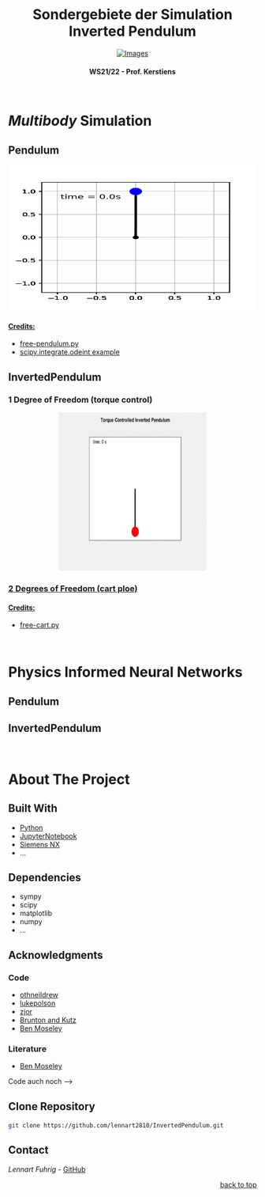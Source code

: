 <div id="top"></div>

<h1 align="center"> Sondergebiete der Simulation <br> Inverted Pendulum </h1>
<div align="center">
  <a href="https://www.w-hs.de">
    <img src="https://www.w-hs.de/typo3conf/ext/whs/Resources/Public/Images/Pagelayout/w-hs_pagelogo.png" 
    alt="Images" width="350" height="100">
  </a>
</div>
<h4 align="center"> WS21/22 - Prof. Kerstiens </h4>
<br>

# _Multibody_ Simulation
## Pendulum

<!-- 
 
<div align="center">
    <img src="https://github.com/lennart2810/InvertedPendulum/blob/master/MKS/Pendulum/Python/pendulum.png" 
    alt="Images" width="600" height="360">
  </a>
</div>

-->


<p align="center">
  <a href="https://github.com/lennart2810/InvertedPendulum/blob/master/MKS/Pendulum/Python/Pendulum.ipynb">
  <img src="https://github.com/lennart2810/InvertedPendulum/blob/master/MKS/Pendulum/Python/pendulum.gif" 
  alt="animated"  width="1000" height="295" />
</p> 

#### Credits:
* [free-pendulum.py](https://github.com/zjor/inverted-pendulum/blob/master/python/free-pendulum.py)
* [scipy.integrate.odeint example](https://docs.scipy.org/doc/scipy/reference/generated/scipy.integrate.odeint.html)

## InvertedPendulum
  
### 1 Degree of Freedom (torque control)

<p align="center">
  <a href="https://github.com/lennart2810/InvertedPendulum/blob/master/MKS/InvertedPendulum/1DOF/Matlab/inverted_pendulum_data.m">
  <img src="https://github.com/lennart2810/InvertedPendulum/blob/master/MKS/InvertedPendulum/1DOF/Matlab/InvertedPendulum1DOF.gif" 
  alt="animated"  width="300" height="320" />
</p> 
  
### 2 Degrees of Freedom (cart ploe)
  
#### Credits:
* [free-cart.py](https://github.com/zjor/inverted-pendulum/blob/master/python/free-cart.py)
  
<br>



# Physics Informed Neural Networks
## Pendulum
## InvertedPendulum
<br>


<!-- gif -->
<!-- 
  <p align="center">
  <img src="https://github.com/lennart2810/SDS_Projektarbeit/blob/master/Pendulum/pen.gif" alt="animated" />
  </p> 
-->

# About The Project


## Built With
* [Python](https://www.python.org)
* [JupyterNotebook](https://www.anaconda.com/products/individual#Downloads)
* [Siemens NX]()
* ...

## Dependencies 
* sympy
* scipy
* matplotlib
* numpy
* ...


## Acknowledgments
### Code 
* [othneildrew](https://github.com/othneildrew/Best-README-Template)
* [lukepolson](https://github.com/lukepolson/youtube_channel/blob/main/Python%20Metaphysics%20Series/vid4.ipynb)
* [zjor](https://github.com/zjor/inverted-pendulum)
* [Brunton and Kutz](http://databookuw.com)
* [Ben Moseley](https://github.com/benmoseley/harmonic-oscillator-pinn)
<!-- [apf99](https://github.com/apf99/Simple-Pendulum-Model) -->

### Literature
* [Ben Moseley](https://benmoseley.blog/my-research/so-what-is-a-physics-informed-neural-network/)
  
<!-- * [Hamiltonian Neural Networks](https://paperswithcode.com/paper/hamiltonian-neural-networks) --> Code auch noch -->

## Clone Repository
   ```sh
   git clone https://github.com/lennart2810/InvertedPendulum.git
   ```

<!-- inline code -->
<!-- Clone the repo `git clone https://github.com/lennart2810/SDS_Projektarbeit.git` to get started. -->

## Contact
_Lennart Fuhrig_ - [GitHub](https://github.com/lennart2810) 

<p align="right"><a href="#top">back to top</a></p>
